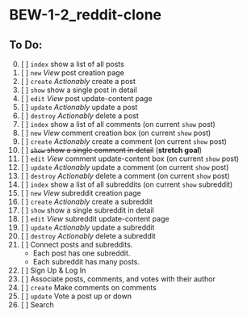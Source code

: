 # BEW-1-2_reddit-clone
## To Do:

0. [ ] `index` show a list of all posts
0. [ ] `new` *View* post creation page
0. [ ] `create` *Actionably* create a post
0. [ ] `show` show a single post in detail
0. [ ] `edit` *View* post update-content page
0. [ ] `update` *Actionably* update a post
0. [ ] `destroy` *Actionably* delete a post
0. [ ] `index` show a list of all comments (on current `show` post)
0. [ ] `new` *View* comment creation box (on current `show` post)
0. [ ] `create` *Actionably* create a comment (on current `show` post)
0. [ ] ~~`show` show a single comment in detail~~ (**stretch goal**)
0. [ ] `edit` *View* comment update-content box (on current `show` post)
0. [ ] `update` *Actionably* update a comment (on current `show` post)
0. [ ] `destroy` *Actionably* delete a comment (on current `show` post)
0. [ ] `index` show a list of all subreddits (on current `show` subreddit)
0. [ ] `new` *View* subreddit creation page
0. [ ] `create` *Actionably* create a subreddit
0. [ ] `show` show a single subreddit in detail
0. [ ] `edit` *View* subreddit update-content page
0. [ ] `update` *Actionably* update a subreddit
0. [ ] `destroy` *Actionably* delete a subreddit
0. [ ] Connect posts and subreddits.
	- Each post has one subreddit.
	- Each subreddit has many posts.
0. [ ] Sign Up & Log In
0. [ ] Associate posts, comments, and votes with their author
0. [ ] `create` Make comments on comments
0. [ ] `update` Vote a post up or down
0. [ ] Search